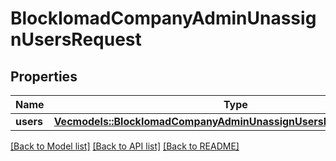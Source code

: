 # BlockIomadCompanyAdminUnassignUsersRequest

## Properties

Name | Type | Description | Notes
------------ | ------------- | ------------- | -------------
**users** | [**Vec<models::BlockIomadCompanyAdminUnassignUsersRequestUsersInner>**](block_iomad_company_admin_unassign_users_request_users_inner.md) |  | 

[[Back to Model list]](../README.md#documentation-for-models) [[Back to API list]](../README.md#documentation-for-api-endpoints) [[Back to README]](../README.md)



